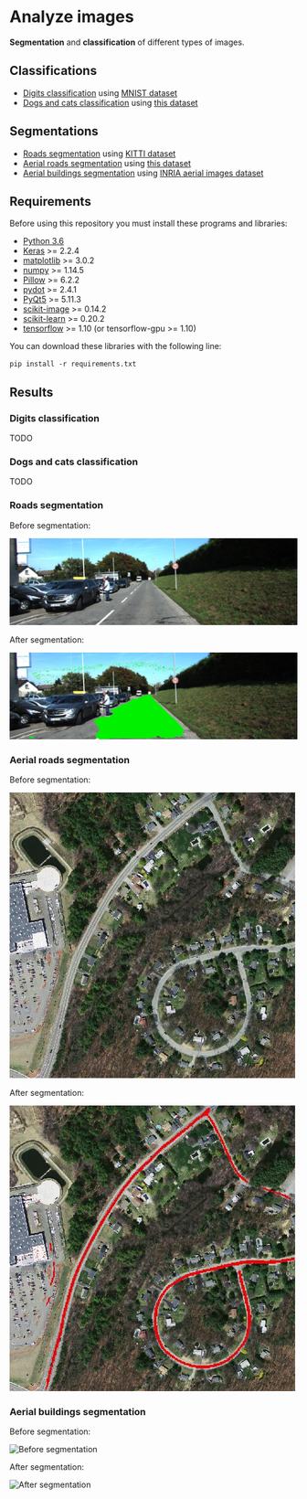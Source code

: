 Analyze images
==============

**Segmentation** and **classification** of different types of images.

Classifications
---------------
  - [Digits classification](#digits-classification) using [MNIST dataset](http://yann.lecun.com/exdb/mnist/)
  - [Dogs and cats classification](#dogs-and-cats-classification) using [this dataset](https://www.kaggle.com/c/dogs-vs-cats)

Segmentations
-------------
  - [Roads segmentation](#roads-segmentation) using [KITTI dataset](http://www.cvlibs.net/datasets/kitti/eval_road.php)
  - [Aerial roads segmentation](#aerial-roads-segmentation) using [this dataset](https://www.cs.toronto.edu/~vmnih/data/)
  - [Aerial buildings segmentation](#aerial-buildings-segmentation) using [INRIA aerial images dataset](https://project.inria.fr/aerialimagelabeling/)

Requirements
------------

Before using this repository you must install these programs and libraries:
- [Python 3.6](https://www.python.org/downloads/release/python-360/)
- [Keras](https://keras.io/) >= 2.2.4
- [matplotlib](https://matplotlib.org/) >= 3.0.2
- [numpy](http://www.numpy.org/) >= 1.14.5
- [Pillow](https://pillow.readthedocs.io/en/stable/) >= 6.2.2
- [pydot](https://pypi.org/project/pydot/) >= 2.4.1
- [PyQt5](https://pypi.org/project/PyQt5/) >= 5.11.3
- [scikit-image](https://scikit-image.org/) >= 0.14.2
- [scikit-learn](https://scikit-learn.org/) >= 0.20.2
- [tensorflow](https://www.tensorflow.org/) >= 1.10 (or tensorflow-gpu >= 1.10)

You can download these libraries with the following line:
```
pip install -r requirements.txt
```

Results
-------

### Digits classification

TODO

### Dogs and cats classification

TODO

### Roads segmentation

Before segmentation:

![Before segmentation](examples/roads/um_000014_unsegmented_img.jpg)

After segmentation:

![After segmentation](examples/roads/um_000014_segmented_img.jpg)

### Aerial roads segmentation

Before segmentation:

![Before segmentation](examples/aerial_roads/18328735_15_22_unsegmented_img.jpg)

After segmentation:

![After segmentation](examples/aerial_roads/18328735_15_22_segmented_img.jpg)

### Aerial buildings segmentation

Before segmentation:

![Before segmentation](examples/aerial_buildings/bellingham2_unsegmented_img.jpg)

After segmentation:

![After segmentation](examples/aerial_buildings/bellingham2_segmented_img.jpg)

